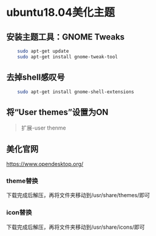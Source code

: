 # ubuntu18.04美化主题

##  安装主题工具：GNOME Tweaks 

```bash
    sudo apt-get update
    sudo apt-get install gnome-tweak-tool
```

## 去掉shell感叹号

```bash
    sudo apt-get install gnome-shell-extensions
```

## 将“User themes”设置为ON

> 扩展-user thenme

## 美化官网

https://www.opendesktop.org/

### theme替换

下载完成后解压，再将文件夹移动到/usr/share/themes/即可

### icon替换

下载完成后解压，再将文件夹移动到/usr/share/icons/即可